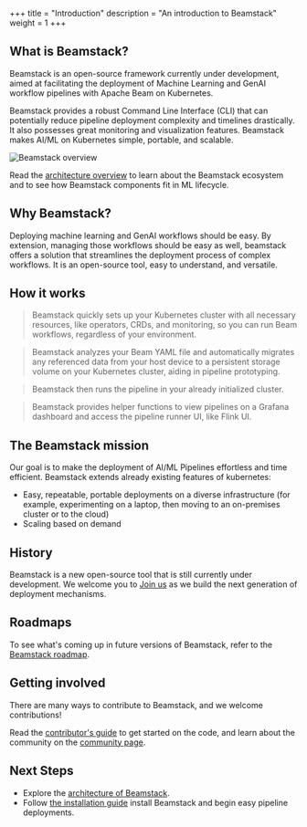 +++
title = "Introduction"
description = "An introduction to Beamstack"
weight = 1
+++

## What is Beamstack?

Beamstack is an open-source framework currently under development, aimed at facilitating the deployment of Machine Learning and GenAI workflow pipelines with Apache Beam on Kubernetes. 

Beamstack provides a robust Command Line Interface (CLI) that can potentially reduce pipeline deployment complexity and timelines drastically. It also possesses great monitoring and visualization features. Beamstack makes AI/ML on Kubernetes simple, portable, and scalable.

<img src="{{< param prefixURL >}}/docs/getting-started/images/beam-arch.png"
  alt="Beamstack overview"
  class="mt-3 mb-3">

Read the [architecture overview](/docs/getting-started/architecture/) to learn about the Beamstack ecosystem
and to see how Beamstack components fit in ML lifecycle.

## Why Beamstack?
Deploying machine learning and GenAI workflows should be easy. By extension, managing those workflows should be easy as well, beamstack offers a solution that streamlines the deployment process of complex workflows. It is an open-source tool, easy to understand, and versatile. 

## How it works
> Beamstack quickly sets up your Kubernetes cluster with all necessary resources, like operators, CRDs, and monitoring, so you can run Beam workflows, regardless of your environment.

> Beamstack analyzes your Beam YAML file and automatically migrates any referenced data from your host device to a persistent storage volume on your Kubernetes cluster, aiding in pipeline prototyping.

> Beamstack then runs the pipeline in your already initialized cluster.

>  Beamstack provides helper functions to view pipelines on a Grafana dashboard and access the pipeline runner UI, like Flink UI.

## The Beamstack mission

Our goal is to make the deployment of AI/ML Pipelines effortless and time efficient. Beamstack extends already existing features of kubernetes: 

- Easy, repeatable, portable deployments on a diverse infrastructure
  (for example, experimenting on a laptop, then moving to an on-premises
  cluster or to the cloud)
- Scaling based on demand

## History

Beamstack is a new open-source tool that is still currently under development. We welcome you to [Join us](https://discord.gg/fYNnNVaEFK) as we build the next generation of deployment mechanisms.

## Roadmaps

To see what's coming up in future versions of Beamstack, refer to the [Beamstack roadmap](https://github.com/BeamStackProj/beamstack-cli).

## Getting involved

There are many ways to contribute to Beamstack, and we welcome contributions!

Read the [contributor's guide](/docs/about/contributing/) to get started on the code, and learn about the community on the [community page](/docs/about/community/).

## Next Steps
- Explore the [architecture of Beamstack](/docs/getting-started/architecture).
- Follow [the installation guide](/docs/getting-started/installing-beamstack) install Beamstack and begin easy pipeline deployments.
